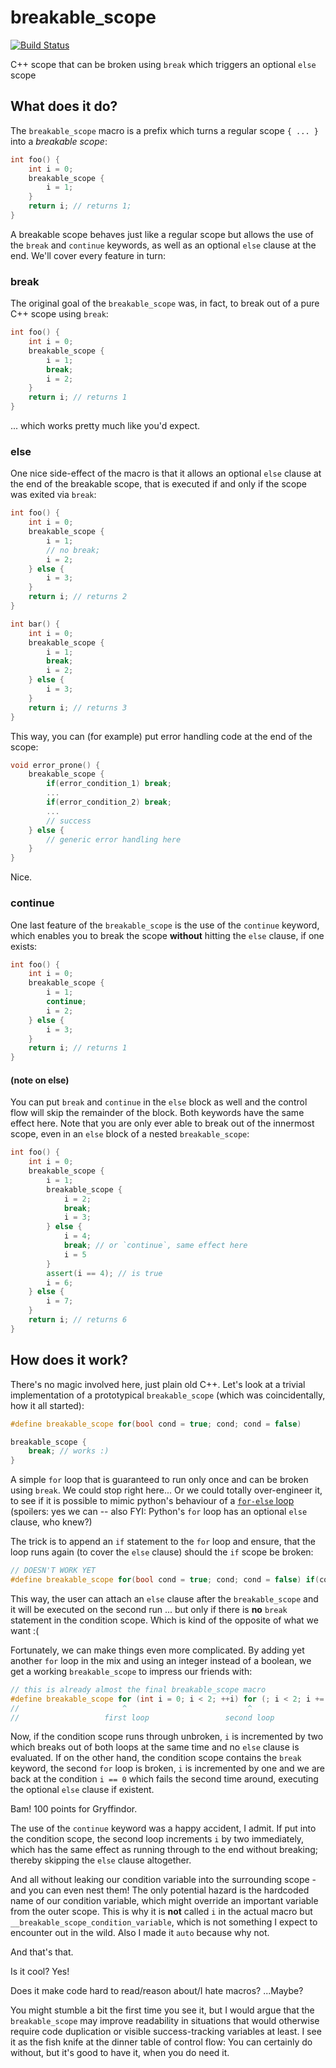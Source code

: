 # breakable_scope

[![Build Status](https://travis-ci.org/clemenssielaff/breakable_scope.svg?branch=master)](https://travis-ci.org/clemenssielaff/breakable_scope)

C++ scope that can be broken using `break` which triggers an optional `else` scope

## What does it do?

The `breakable_scope` macro is a prefix which turns a regular scope `{ ... }` into a *breakable scope*:

```C++
int foo() {
    int i = 0;
    breakable_scope {
        i = 1;
    }
    return i; // returns 1;
}
```

A breakable scope behaves just like a regular scope but allows the use of the `break` and `continue` keywords, as well as an optional `else` clause at the end. We'll cover every feature in turn:

### break

The original goal of the `breakable_scope` was, in fact, to break out of a pure C++ scope using `break`:

```C++
int foo() {
    int i = 0;
    breakable_scope {
        i = 1;
        break;
        i = 2;
    }
    return i; // returns 1
}
```

... which works pretty much like you'd expect.

### else

One nice side-effect of the macro is that it allows an optional `else` clause at the end of the breakable scope, that is executed if and only if the scope was exited via `break`:

```C++
int foo() {
    int i = 0;
    breakable_scope {
        i = 1;
        // no break;
        i = 2;
    } else {
        i = 3;
    }
    return i; // returns 2
}

int bar() {
    int i = 0;
    breakable_scope {
        i = 1;
        break;
        i = 2;
    } else {
        i = 3;
    }
    return i; // returns 3
}
```
    
This way, you can (for example) put error handling code at the end of the scope:

```C++
void error_prone() {
    breakable_scope {
        if(error_condition_1) break;
        ...
        if(error_condition_2) break;
        ...
        // success
    } else {
        // generic error handling here
    }
}
```

Nice.

### continue

One last feature of the `breakable_scope` is the use of the `continue` keyword, which enables you to break the scope **without** hitting the `else` clause, if one exists:

```C++
int foo() {
    int i = 0;
    breakable_scope {
        i = 1;
        continue;
        i = 2;
    } else {
        i = 3;
    }
    return i; // returns 1
}
```

#### (note on else)
You can put `break` and `continue` in the `else` block as well and the control flow will skip the remainder of the block. Both keywords have the same effect here. Note that you are only ever able to break out of the innermost scope, even in an `else` block of a nested `breakable_scope`:

```C++
int foo() {
    int i = 0;
    breakable_scope {
        i = 1;
        breakable_scope {
            i = 2;
            break;
            i = 3;
        } else {
            i = 4;
            break; // or `continue`, same effect here
            i = 5
        }
        assert(i == 4); // is true
        i = 6;
    } else {
        i = 7;
    }
    return i; // returns 6
}
```

## How does it work?

There's no magic involved here, just plain old C++. Let's look at a trivial implementation of a prototypical `breakable_scope` (which was coincidentally, how it all started):

```C++
#define breakable_scope for(bool cond = true; cond; cond = false)

breakable_scope {
    break; // works :)
}
```

A simple `for` loop that is guaranteed to run only once and can be broken using `break`. We could stop right here...
Or we could totally over-engineer it, to see if it is possible to mimic python's behaviour of a [`for-else` loop](http://book.pythontips.com/en/latest/for_-_else.html) (spoilers: yes we can -- also FYI: Python's `for` loop has an optional `else` clause, who knew?)

The trick is to append an `if` statement to the `for` loop and ensure, that the loop runs again (to cover the `else` clause) should the `if` scope be broken:

```C++
// DOESN'T WORK YET
#define breakable_scope for(bool cond = true; cond; cond = false) if(cond)
```

This way, the user can attach an `else` clause after the `breakable_scope` and it will be executed on the second run ... but only if there is **no** `break` statement in the condition scope. Which is kind of the opposite of what we want :(

Fortunately, we can make things even more complicated. By adding yet another `for` loop in the mix and using an integer instead of a boolean, we get a working `breakable_scope` to impress our friends with:

```C++
// this is already almost the final breakable_scope macro
#define breakable_scope for (int i = 0; i < 2; ++i) for (; i < 2; i += 2) if (i == 0)
//                       ^                           ^                                ^
//                   first loop                 second loop                    condition scope
```
    
Now, if the condition scope runs through unbroken, `i` is incremented by two which breaks out of both loops at the same time and no `else` clause is evaluated. If on the other hand, the condition scope contains the `break` keyword, the second `for` loop is broken, `i` is incremented by one and we are back at the condition `i == 0` which fails the second time around, executing the optional `else` clause if existent.

Bam! 100 points for Gryffindor.

The use of the `continue` keyword was a happy accident, I admit. If put into the condition scope, the second loop increments `i` by two immediately, which has the same effect as running through to the end without breaking; thereby skipping the `else` clause altogether.

And all without leaking our condition variable into the surrounding scope - and you can even nest them!
The only potential hazard is the hardcoded name of our condition variable, which might override an important variable from the outer scope. This is why it is **not** called `i` in the actual macro but `__breakable_scope_condition_variable`, which is not something I expect to encounter out in the wild. Also I made it `auto` because why not.

And that's that.

Is it cool? Yes! 

Does it make code hard to read/reason about/I hate macros? ...Maybe?

You might stumble a bit the first time you see it, but I would argue that the `breakable_scope` may improve readability in situations that would otherwise require code duplication or visible success-tracking variables at least.
I see it as the fish knife at the dinner table of control flow: You can certainly do without, but it's good to have it, when you do need it.
